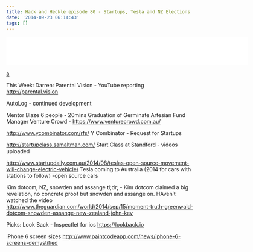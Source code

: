 ```yaml
---
title: Hack and Heckle episode 80 - Startups, Tesla and NZ Elections
date: '2014-09-23 06:14:43'
tags: []
---
```


<iframe style="border: none" src="//html5-player.libsyn.com/embed/episode/id/3075513/height/75/width/640/theme/standard/direction/no/autoplay/no/autonext/no/thumbnail/no/preload/no/no_addthis/no/" height="75" width="640" scrolling="no"  allowfullscreen webkitallowfullscreen mozallowfullscreen oallowfullscreen msallowfullscreen></iframe>

<a href="http://traffic.libsyn.com/hackandheckle/hh_80_edited.mp3" title="download episode">a</a>

This Week:
Darren:
Parental Vision - YouTube reporting
http://parental.vision

AutoLog - continued development

Mentor Blaze
6 people - 20mins
Graduation of Germinate
Artesian Fund Manager
Venture Crowd - https://www.venturecrowd.com.au/

http://www.ycombinator.com/rfs/
Y Combinator - Request for Startups

http://startupclass.samaltman.com/
Start Class at Standford - videos uploaded

http://www.startupdaily.com.au/2014/08/teslas-open-source-movement-will-change-electric-vehicle/
Tesla coming to Australia (2014 for cars with stations to follow)
-open source cars

Kim dotcom, NZ, snowden and assange
tl;dr; - Kim dotcom claimed a big revelation, no concrete proof but snowden and assange on. HAven’t watched the video
http://www.theguardian.com/world/2014/sep/15/moment-truth-greenwald-dotcom-snowden-assange-new-zealand-john-key


Picks:
Look Back  - Inspectlet for ios
https://lookback.io

iPhone 6 screen sizes
http://www.paintcodeapp.com/news/iphone-6-screens-demystified


